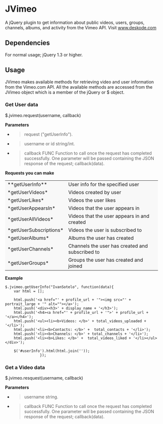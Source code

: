 JVimeo
======

A jQuery plugin to get information about public videos, users, groups, channels, albums, and activity from the Vimeo API. 
Visit www.deskode.com

## Dependencies
For normal usage; jQuery 1.3 or higher.

## Usage
JVimeo makes available methods for retrieving video and user information from the Vimeo.com API. All the available methods are accessed from the JVimeo object which is a member of the jQuery or $ object.

### Get User data
$.jvimeo.request(username, callback)

**Parameters**
* > request ("getUserInfo").
* > username or id string/int.
* > callback FUNC Function to call once the request has completed successfully. One parameter will be passed containing the JSON response of the request; callback(data).

**Requests you can make**
<table border="0" bordercolor="#FFCC00" style="background-color:#f8f8f8" width="100%" cellpadding="3" cellspacing="3">
	<tr>
		<td>**getUserInfo**</td>
		<td>User info for the specified user</td>
	</tr>
	<tr>
		<td>*getUserVideos*</td>
		<td>Videos created by user</td>
	</tr>
	<tr>
		<td>*getUserLikes*</td>
		<td>Videos the user likes</td>
	</tr>
	<tr>
		<td>*getUserAppearsIn*</td>
		<td>Videos that the user appears in</td>
	</tr>
	<tr>
		<td>*getUserAllVideos*</td>
		<td>Videos that the user appears in and created</td>
	</tr>
	<tr>
		<td>*getUserSubscriptions*</td>
		<td>Videos the user is subscribed to</td>
	</tr>
	<tr>
		<td>*getUserAlbums*</td>
		<td>Albums the user has created</td>
	</tr>
	<tr>
		<td>*getUserChannels*</td>
		<td>Channels the user has created and subscribed to</td>
	</tr>
	<tr>
		<td>*getUserGroups*</td>
		<td>Groups the user has created and joined</td>
	</tr>
</table>

**Example**
```
$.jvimeo.getUserInfo("IvanSotelo", function(data){
    var html = [];

    html.push('<a href="' + profile_url + '"><img src="' +  portrait_large + '" alt=""></a>');
    html.push('<div><h3>' + display_name + '</h3>');
    html.push('<h4><a href="' + profile_url + '">' + profile_url + '</a></h4>');
    html.push('<ul><li><b>Videos: </b>' + total_videos_uploaded + '</li>');
    html.push('<li><b>Contacts: </b>' +  total_contacts + '</li>');
    html.push('<li><b>Channels: </b>' + total_channels + '</li>');
    html.push('<li><b>Likes: </b>' +  total_videos_liked + '</li></ul></div>');

    $('#userInfo').html(html.join(''));
                });    
```

### Get a Video data
$.jvimeo.resquest(username, callback)

**Parameters**
* > username string.
* > callback FUNC Function to call once the request has completed successfully. One parameter will be passed containing the JSON response of the request; callback(data).

